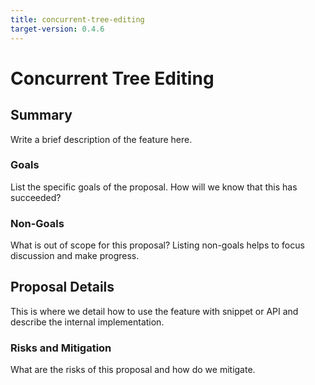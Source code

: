 ```yaml
---
title: concurrent-tree-editing
target-version: 0.4.6
---
```


# Concurrent Tree Editing

## Summary

Write a brief description of the feature here.

### Goals

List the specific goals of the proposal. How will we know that this has
succeeded?

### Non-Goals

What is out of scope for this proposal? Listing non-goals helps to focus
discussion and make progress.

## Proposal Details

This is where we detail how to use the feature with snippet or API and describe
the internal implementation.

### Risks and Mitigation

What are the risks of this proposal and how do we mitigate.
